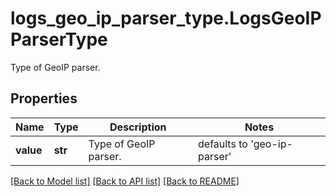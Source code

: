 # logs_geo_ip_parser_type.LogsGeoIPParserType

Type of GeoIP parser.
## Properties
Name | Type | Description | Notes
------------ | ------------- | ------------- | -------------
**value** | **str** | Type of GeoIP parser. | defaults to 'geo-ip-parser'

[[Back to Model list]](../README.md#documentation-for-models) [[Back to API list]](../README.md#documentation-for-api-endpoints) [[Back to README]](../README.md)


